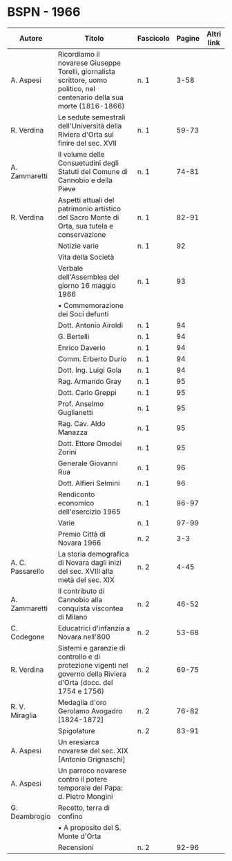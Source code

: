 # BSPN - 1966

| Autore           | Titolo                                                                                                                    | Fascicolo | Pagine | Altri link |
|------------------|---------------------------------------------------------------------------------------------------------------------------|-----------|--------|------------|
| A. Aspesi        | Ricordiamo il novarese Giuseppe Torelli, giornalista scrittore, uomo politico, nel centenario della sua morte (1816-1866) | n. 1      | 3-58   |            |
| R. Verdina       | Le sedute semestrali dell'Università della Riviera d'Orta sul finire del sec. XVII                                        | n. 1      | 59-73  |            |
| A. Zammaretti    | Il volume delle Consuetudini degli Statuti del Comune di Cannobio e della Pieve                                           | n. 1      | 74-81  |            |
| R. Verdina       | Aspetti attuali del patrimonio artistico del Sacro Monte di Orta, sua tutela e conservazione                              | n. 1      | 82-91  |            |
|                  | Notizie varie                                                                                                             | n. 1      | 92     |            |
|                  | Vita della Società                                                                                                        |           |        |            |
|                  | Verbale dell'Assemblea del giorno 16 maggio 1966                                                                          | n. 1      | 93     |            |
|                  | • Commemorazione dei Soci defunti                                                                                         |           |        |            |
|                  | Dott. Antonio Airoldi                                                                                                     | n. 1      | 94     |            |
|                  | G. Bertelli                                                                                                               | n. 1      | 94     |            |
|                  | Enrico Daverio                                                                                                            | n. 1      | 94     |            |
|                  | Comm. Erberto Durio                                                                                                       | n. 1      | 94     |            |
|                  | Dott. Ing. Luigi Gola                                                                                                     | n. 1      | 94     |            |
|                  | Rag. Armando Gray                                                                                                         | n. 1      | 95     |            |
|                  | Dott. Carlo Greppi                                                                                                        | n. 1      | 95     |            |
|                  | Prof. Anselmo Guglianetti                                                                                                 | n. 1      | 95     |            |
|                  | Rag. Cav. Aldo Manazza                                                                                                    | n. 1      | 95     |            |
|                  | Dott. Ettore Omodei Zorini                                                                                                | n. 1      | 95     |            |
|                  | Generale Giovanni Rua                                                                                                     | n. 1      | 96     |            |
|                  | Dott. Alfieri Selmini                                                                                                     | n. 1      | 96     |            |
|                  | Rendiconto economico dell'esercizio 1965                                                                                  | n. 1      | 96-97  |            |
|                  | Varie                                                                                                                     | n. 1      | 97-99  |            |
|                  | Premio Città di Novara 1966                                                                                               | n. 2      | 3-3    |            |
| A. C. Passarello | La storia demografica di Novara dagli inizi del sec. XVIII alla metà del sec. XIX                                         | n. 2      | 4-45   |            |
| A. Zammaretti    | Il contributo di Cannobio alla conquista viscontea di Milano                                                              | n. 2      | 46-52  |            |
| C. Codegone      | Educatrici d'infanzia a Novara nell'800                                                                                   | n. 2      | 53-68  |            |
| R. Verdina       | Sistemi e garanzie di controllo e di protezione vigenti nel governo della Riviera d'Orta (docc. del 1754 e 1756)          | n. 2      | 69-75  |            |
| R. V. Miraglia   | Medaglia d'oro Gerolamo Avogadro [1824-1872]                                                                              | n. 2      | 76-82  |            |
|                  | Spigolature                                                                                                               | n. 2      | 83-91  |            |
| A. Aspesi        | Un eresiarca novarese del sec. XIX [Antonio Grignaschi]                                                                   |           |        |
| A. Aspesi        | Un parroco novarese contro il potere temporale del Papa: d. Pietro Mongini                                                |           |        |
| G. Deambrogio    | Recetto, terra di confino                                                                                                 |           |        |
|                  | • A proposito del S. Monte d'Orta                                                                                         |           |        |
|                  | Recensioni                                                                                                                | n. 2      | 92-96  |            |
